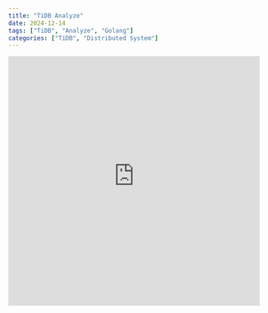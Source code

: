 ```yaml
---
title: "TiDB Analyze"
date: 2024-12-14
tags: ["TiDB", "Analyze", "Golang"]
categories: ["TiDB", "Distributed System"]
---
```


<iframe src="https://tidb-analyze.slides.rustin.me/" width="100%" height="500px" frameborder="0" allowfullscreen></iframe>
